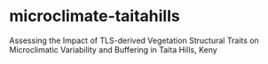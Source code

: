 # microclimate-taitahills
Assessing the Impact of TLS-derived Vegetation Structural Traits on Microclimatic Variability and Buffering in Taita Hills, Keny
